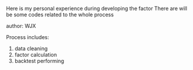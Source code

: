 Here is my personal experience during developing the factor
There are will be some codes related to the whole process

author: WJX

Process includes:
1. data cleaning
2. factor calculation
3. backtest performing